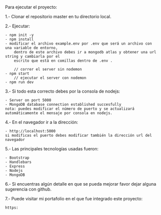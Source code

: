 Para ejecutar el proyecto:

1.- Clonar el repositorio master en tu directorio local.

2.- Ejecutar:  

    - npm init -y
    - npm install 
    - modificar el archivo example.env por .env que será un archivo con una variable de entorno,
        dentro de este archivo debes ir a mongodb atlas y obtener una url string y cambiarla por el
        escrito que está en comillas dentro de .env .

        // correr el server sin nodemon
    - npm start
        // ejecutar el server con nodemon          
    - npm run dev

3.- Si todo esta correcto debes por la consola de nodejs:

    - Server on port 5000
    - MongoDB database connection established succesfully
    nota: puedes modificar el número de puerto y se actualizará automáticamente el mensaje por consola en nodejs.

4.- En el navegador ir a la dirección:

    - http://localhost:5000
    si modificas el puerto debes modificar también la dirección url del navegador
    
5.- Las principales tecnologías usadas fueron:

    - Bootstrap
    - Handlebars
    - Express
    - Nodejs
    - MongoDB

6.- Si encuentras algún detalle en que se pueda mejorar favor dejar alguna sugerencia con github. 

7.- Puede visitar mi portafolio en el que fue integrado este proyecto:
    
    https: 